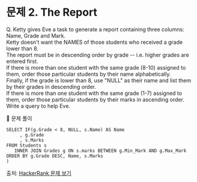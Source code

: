 # 문제 2. The Report

Q. Ketty gives Eve a task to generate a report containing three columns: Name, Grade and Mark. <br>
Ketty doesn't want the NAMES of those students who received a grade lower than 8. <br>
The report must be in descending order by grade -- i.e. higher grades are entered first. <br>
If there is more than one student with the same grade (8-10) assigned to them, order those particular students by their name alphabetically. <br>
Finally, if the grade is lower than 8, use "NULL" as their name and list them by their grades in descending order. <br>
If there is more than one student with the same grade (1-7) assigned to them, order those particular students by their marks in ascending order. <br>
Write a query to help Eve.

🔑 문제 풀이
```mysql
SELECT IF(g.Grade < 8, NULL, s.Name) AS Name 
     , g.Grade  
     , s.Marks 
FROM Students s 
   INNER JOIN Grades g ON s.marks BETWEEN g.Min_Mark AND g.Max_Mark 
ORDER BY g.Grade DESC, Name, s.Marks
)
```

출처: [HackerRank 문제 보기](https://www.hackerrank.com/challenges/the-report/problem?isFullScreen=true)
